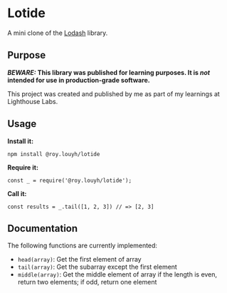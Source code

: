 # Lotide

A mini clone of the [Lodash](https://lodash.com) library.

## Purpose

**_BEWARE:_ This library was published for learning purposes. It is _not_ intended for use in production-grade software.**

This project was created and published by me as part of my learnings at Lighthouse Labs. 

## Usage

**Install it:**

`npm install @roy.louyh/lotide`

**Require it:**

`const _ = require('@roy.louyh/lotide');`

**Call it:**

`const results = _.tail([1, 2, 3]) // => [2, 3]`

## Documentation

The following functions are currently implemented:

* `head(array)`: Get the first element of array
* `tail(array)`: Get the subarray except the first element
* `middle(array)`: Get the middle element of array if the length is even, return two elements; if odd, return one element